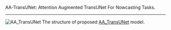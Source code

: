 AA-TransUNet: Attention Augmented TransUNet For Nowcasting Tasks.
***
![AA_TransUNet](https://user-images.githubusercontent.com/67627410/149968662-d3a732b3-b0b9-4285-84f4-a5e6995d7e8a.png)
The structure of proposed [AA_TransUNet](https://github.com/YangYimin98/AA-TransUNet/blob/main/AA_TransUNet.png) model.
